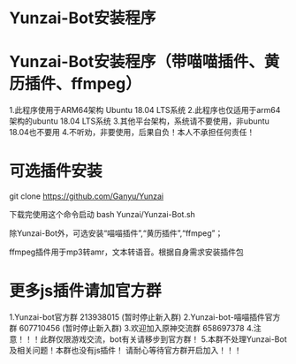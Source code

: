 # Yunzai-Bot安装程序
# Yunzai-Bot安装程序（带喵喵插件、黄历插件、ffmpeg）
1.此程序使用于ARM64架构 Ubuntu 18.04 LTS系统
2.此程序也仅适用于arm64架构的ubuntu 18.04 LTS系统
3.其他平台架构，系统请不要使用，非ubuntu 18.04也不要用
4.不听劝，非要使用，后果自负！本人不承担任何责任！

# 可选插件安装
git clone https://github.com/Ganyu/Yunzai

下载完使用这个命令启动 bash Yunzai/Yunzai-Bot.sh


除Yunzai-Bot外，可选安装“喵喵插件”,“黄历插件”,“ffmpeg”；

ffmpeg插件用于mp3转amr，文本转语音。根据自身需求安装插件包

# 更多js插件请加官方群
1.Yunzai-bot官方群 213938015 (暂时停止新入群)
2.Yunzai-bot-喵喵插件官方群 607710456 (暂时停止新入群)
3.欢迎加入原神交流群 658697378 
4.注意！！！此群仅限游戏交流，bot有关请移步到官方群！
5.本群不处理Yunzai-Bot及相关问题！本群也没有js插件！
请耐心等待官方群开启加入！！！
